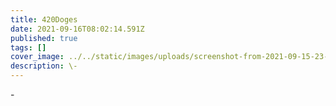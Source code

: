 ```yaml
---
title: 420Doges
date: 2021-09-16T08:02:14.591Z
published: true
tags: []
cover_image: ../../static/images/uploads/screenshot-from-2021-09-15-23-22-34.png
description: \-
---
```

\-